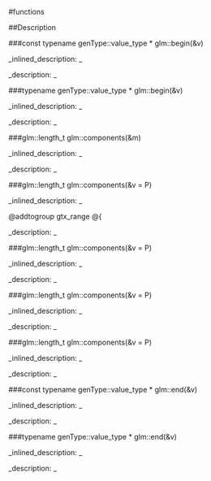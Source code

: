 #functions


<!--
_visible: True_
_advanced: False_
-->

##Description






<!----------------------------------------------------------------------------->

###const typename genType::value_type * glm::begin(&v)

<!--
_syntax: glm::begin(&v)_
_name: glm::begin_
_returns: const typename genType::value_type *_
_returns_description: _
_parameters: const genType &v_
_version_started: 0.10.0_
_version_deprecated: _
_summary: _
_constant: False_
_static: False_
_visible: True_
_advanced: False_
-->

_inlined_description: _







_description: _







<!----------------------------------------------------------------------------->

###typename genType::value_type * glm::begin(&v)

<!--
_syntax: glm::begin(&v)_
_name: glm::begin_
_returns: typename genType::value_type *_
_returns_description: _
_parameters: genType &v_
_version_started: 0.10.0_
_version_deprecated: _
_summary: _
_constant: False_
_static: False_
_visible: True_
_advanced: False_
-->

_inlined_description: _







_description: _







<!----------------------------------------------------------------------------->

###glm::length_t glm::components(&m)

<!--
_syntax: glm::components(&m)_
_name: glm::components_
_returns: glm::length_t_
_returns_description: _
_parameters: const genType &m_
_version_started: 0.10.0_
_version_deprecated: _
_summary: _
_constant: False_
_static: False_
_visible: True_
_advanced: False_
-->

_inlined_description: _







_description: _







<!----------------------------------------------------------------------------->

###glm::length_t glm::components(&v = P)

<!--
_syntax: glm::components(&v = P)_
_name: glm::components_
_returns: glm::length_t_
_returns_description: _
_parameters: const glm::vec1 &v=P_
_version_started: 0.10.0_
_version_deprecated: _
_summary: _
_constant: False_
_static: False_
_visible: True_
_advanced: False_
-->

_inlined_description: _

@addtogroup gtx_range
@{





_description: _







<!----------------------------------------------------------------------------->

###glm::length_t glm::components(&v = P)

<!--
_syntax: glm::components(&v = P)_
_name: glm::components_
_returns: glm::length_t_
_returns_description: _
_parameters: const glm::vec2 &v=P_
_version_started: 0.10.0_
_version_deprecated: _
_summary: _
_constant: False_
_static: False_
_visible: True_
_advanced: False_
-->

_inlined_description: _







_description: _







<!----------------------------------------------------------------------------->

###glm::length_t glm::components(&v = P)

<!--
_syntax: glm::components(&v = P)_
_name: glm::components_
_returns: glm::length_t_
_returns_description: _
_parameters: const glm::vec3 &v=P_
_version_started: 0.10.0_
_version_deprecated: _
_summary: _
_constant: False_
_static: False_
_visible: True_
_advanced: False_
-->

_inlined_description: _







_description: _







<!----------------------------------------------------------------------------->

###glm::length_t glm::components(&v = P)

<!--
_syntax: glm::components(&v = P)_
_name: glm::components_
_returns: glm::length_t_
_returns_description: _
_parameters: const glm::vec4 &v=P_
_version_started: 0.10.0_
_version_deprecated: _
_summary: _
_constant: False_
_static: False_
_visible: True_
_advanced: False_
-->

_inlined_description: _







_description: _







<!----------------------------------------------------------------------------->

###const typename genType::value_type * glm::end(&v)

<!--
_syntax: glm::end(&v)_
_name: glm::end_
_returns: const typename genType::value_type *_
_returns_description: _
_parameters: const genType &v_
_version_started: 0.10.0_
_version_deprecated: _
_summary: _
_constant: False_
_static: False_
_visible: True_
_advanced: False_
-->

_inlined_description: _







_description: _







<!----------------------------------------------------------------------------->

###typename genType::value_type * glm::end(&v)

<!--
_syntax: glm::end(&v)_
_name: glm::end_
_returns: typename genType::value_type *_
_returns_description: _
_parameters: genType &v_
_version_started: 0.10.0_
_version_deprecated: _
_summary: _
_constant: False_
_static: False_
_visible: True_
_advanced: False_
-->

_inlined_description: _







_description: _







<!----------------------------------------------------------------------------->


